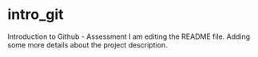 # intro_git
Introduction to Github - Assessment
I am editing the README file. Adding some more details about the project description.
